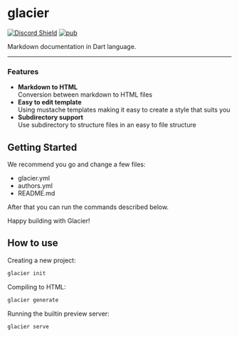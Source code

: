 # glacier

[![Discord Shield](https://discordapp.com/api/guilds/846136758470443069/widget.png?style=shield)](https://discord.gg/m3tNPpwmRg)
[![pub](https://img.shields.io/pub/v/glacier.svg)](https://pub.dartlang.org/packages/glacier)

Markdown documentation in Dart language.

<hr />

### Features

- **Markdown to HTML**<br>
  Conversion between markdown to HTML files
- **Easy to edit template**<br>
  Using mustache templates making it easy to create a style that suits you
- **Subdirectory support**<br>
  Use subdirectory to structure files in an easy to file structure

## Getting Started

We recommend you go and change a few files:

- glacier.yml
- authors.yml
- README.md

After that you can run the commands described below.
  
Happy building with Glacier!

## How to use

Creating a new project:
```bash
glacier init
```

Compiling to HTML:
```bash
glacier generate
```

Running the builtin preview server:
```bash
glacier serve
```
